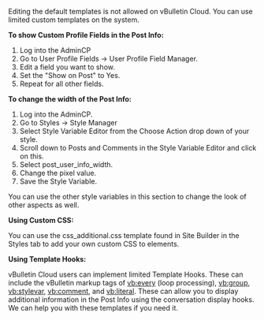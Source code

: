 Editing the default templates is not allowed on vBulletin Cloud. You can use limited custom templates on the system.  
  
**To show Custom Profile Fields in the Post Info:**

1. Log into the AdminCP
2. Go to User Profile Fields -> User Profile Field Manager.
3. Edit a field you want to show.
4. Set the "Show on Post" to Yes.
5. Repeat for all other fields.

**To change the width of the Post Info:**

1. Log into the AdminCP.
2. Go to Styles -> Style Manager
3. Select Style Variable Editor from the Choose Action drop down of your style.
4. Scroll down to Posts and Comments in the Style Variable Editor and click on this.
5. Select post_user_info_width.
6. Change the pixel value.
7. Save the Style Variable.

You can use the other style variables in this section to change the look of other aspects as well.  
  
**Using Custom CSS:**  
  
You can use the css_additional.css template found in Site Builder in the Styles tab to add your own custom CSS to elements.  
  
**Using Template Hooks:**  
  
vBulletin Cloud users can implement limited Template Hooks. These can include the vBulletin markup tags of <vb:every> (loop processing), <vb:group>, <vb:stylevar>, <vb:comment>, and <vb:literal>. These can allow you to display additional information in the Post Info using the conversation display hooks. We can help you with these templates if you need it.
